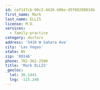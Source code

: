 ```yaml
---
id: caf147cb-90c2-4426-b86e-d5f60200834b
first_name: Mark
last_name: ELLIS
license: M.D.
services:
  - family-practice
category: doctors
address: '5410 W Sahara Ave'
city: 'Las Vegas'
state: NV
zip: '89146'
phone: 702-362-2500
title: 'Mark ELLIS'
_geoloc:
  lat: 36.1441
  lng: -115.248
---
```

